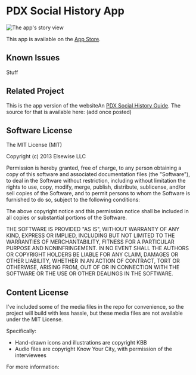 # PDX Social History App

![The app's story view](https://s3-us-west-2.amazonaws.com/pdxshg.media/promo/psha-promo-story-view-300.png "Story View")

This app is available on the <a href="https://itunes.apple.com/us/app/pdx-social-history-guide/id737566738?ls=1&mt=8">App Store</a>.

## Known Issues

Stuff


## Related Project

This is the app version of the  websiteAn [PDX Social History Guide](http://pdxsocialhistoryguide.org "PDX Social History Guide"). The source for that is available here: (add once posted)

## Software License

The MIT License (MIT)

Copyright (c) 2013 Elsewise LLC

Permission is hereby granted, free of charge, to any person obtaining a copy
of this software and associated documentation files (the "Software"), to deal
in the Software without restriction, including without limitation the rights
to use, copy, modify, merge, publish, distribute, sublicense, and/or sell
copies of the Software, and to permit persons to whom the Software is
furnished to do so, subject to the following conditions:

The above copyright notice and this permission notice shall be included in
all copies or substantial portions of the Software.

THE SOFTWARE IS PROVIDED "AS IS", WITHOUT WARRANTY OF ANY KIND, EXPRESS OR
IMPLIED, INCLUDING BUT NOT LIMITED TO THE WARRANTIES OF MERCHANTABILITY,
FITNESS FOR A PARTICULAR PURPOSE AND NONINFRINGEMENT. IN NO EVENT SHALL THE
AUTHORS OR COPYRIGHT HOLDERS BE LIABLE FOR ANY CLAIM, DAMAGES OR OTHER
LIABILITY, WHETHER IN AN ACTION OF CONTRACT, TORT OR OTHERWISE, ARISING FROM,
OUT OF OR IN CONNECTION WITH THE SOFTWARE OR THE USE OR OTHER DEALINGS IN
THE SOFTWARE.

## Content License

I've included some of the media files in the repo for convenience, so the project will build with less hassle, but these media files are not available under the MIT License.

Specifically:

* Hand-drawn icons and illustrations are copyright KBB
* Audio files are copyright Know Your City, with permission of the interviewees

For more information: